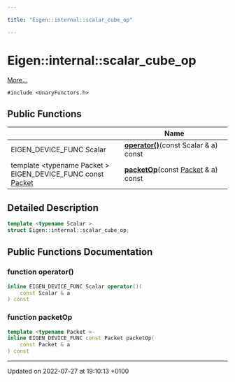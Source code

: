 ```yaml
---

title: "Eigen::internal::scalar_cube_op"

---
```


# Eigen::internal::scalar_cube_op



 [More...](#detailed-description)


`#include <UnaryFunctors.h>`

## Public Functions

|                | Name           |
| -------------- | -------------- |
| EIGEN_DEVICE_FUNC Scalar | **[operator()](http://example.org/classes/structeigen_1_1internal_1_1scalar__cube__op/#function-operator())**(const Scalar & a) const |
| template <typename Packet \> <br>EIGEN_DEVICE_FUNC const <a href="http://example.org/classes/unioneigen_1_1internal_1_1packet/">Packet</a> | **[packetOp](http://example.org/classes/structeigen_1_1internal_1_1scalar__cube__op/#function-packetop)**(const <a href="http://example.org/classes/unioneigen_1_1internal_1_1packet/">Packet</a> & a) const |

## Detailed Description

```cpp
template <typename Scalar >
struct Eigen::internal::scalar_cube_op;
```

## Public Functions Documentation

### function operator()

```cpp
inline EIGEN_DEVICE_FUNC Scalar operator()(
    const Scalar & a
) const
```


### function packetOp

```cpp
template <typename Packet >
inline EIGEN_DEVICE_FUNC const Packet packetOp(
    const Packet & a
) const
```


-------------------------------

Updated on 2022-07-27 at 19:10:13 +0100